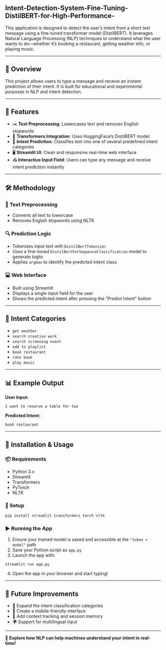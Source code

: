 ## Intent-Detection-System-Fine-Tuning-DistilBERT-for-High-Performance-


This application is designed to detect the user’s intent from a short text message using a fine-tuned transformer model (DistilBERT). It leverages Natural Language Processing (NLP) techniques to understand what the user wants to do—whether it’s booking a restaurant, getting weather info, or playing music.

---

## 📖 Overview

This project allows users to type a message and receive an instant prediction of their intent. It is built for educational and experimental purposes in NLP and intent detection.

---

## 📂 Features

- ✂️ **Text Preprocessing**: Lowercases text and removes English stopwords  
- 🤗 **Transformers Integration**: Uses HuggingFace’s DistilBERT model  
- 🎯 **Intent Prediction**: Classifies text into one of several predefined intent categories  
- 🖥️ **Streamlit UI**: Clean and responsive real-time web interface  
- 📥 **Interactive Input Field**: Users can type any message and receive intent prediction instantly  

---

## 🛠️ Methodology

### 🧹 Text Preprocessing

- Converts all text to lowercase  
- Removes English stopwords using NLTK  

### 🔍 Prediction Logic

- Tokenizes input text with `DistilBertTokenizer`  
- Uses a fine-tuned `DistilBertForSequenceClassification` model to generate logits  
- Applies `argmax` to identify the predicted intent class  

### 💻 Web Interface

- Built using Streamlit  
- Displays a single input field for the user  
- Shows the predicted intent after pressing the "Predict Intent" button  

---

## 🧠 Intent Categories

- `get weather`  
- `search creative work`  
- `search screening event`  
- `add to playlist`  
- `book restaurant`  
- `rate book`  
- `play music`  

---

## 📊 Example Output

**User Input:**  
```
I want to reserve a table for two
```

**Predicted Intent:**  
```
book restaurant
```

---

## 🚀 Installation & Usage

### 📦 Requirements

- Python 3.x  
- Streamlit  
- Transformers  
- PyTorch  
- NLTK  

### 🔧 Setup

```bash
pip install streamlit transformers torch nltk
```

### ▶️ Running the App

1. Ensure your trained model is saved and accessible at the `"token + model"` path  
2. Save your Python script as `app.py`  
3. Launch the app with:

```bash
streamlit run app.py
```

4. Open the app in your browser and start typing!

---

## 📌 Future Improvements

- 🧠 Expand the intent classification categories  
- 📱 Create a mobile-friendly interface  
- 🧾 Add context tracking and session memory  
- 🌍 Support for multilingual input  

---

🚀 **Explore how NLP can help machines understand your intent in real-time!**
